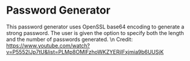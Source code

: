 # Password Generator
 This password generator uses OpenSSL base64 encoding to generate a strong password. The user is given the option to specify both the length and the number of passwords generated. \n
 Credit: https://www.youtube.com/watch?v=P5552IJp7tU&list=PLMp8OMlFzhoWKZYERjlFxjmia9b6UUSjK
